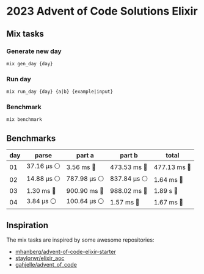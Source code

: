 # 2023 Advent of Code Solutions Elixir


## Mix tasks
### Generate new day
```
mix gen_day {day}
```

### Run day
```
mix run_day {day} {a|b} {example|input} 
```

### Benchmark
```
mix benchmark
```


## Benchmarks
<!-- BENCHMARKS_START -->
| day | parse       | part a       | part b       | total        |
|-----|-------------|--------------|--------------|--------------|
| 01  | 37.16 µs ⚪️ | 3.56 ms 🔵   | 473.53 ms 🔵 | 477.13 ms 🔵 |
| 02  | 14.88 µs ⚪️ | 787.98 µs ⚪️ | 837.84 µs ⚪️ | 1.64 ms 🔵   |
| 03  | 1.30 ms 🔵  | 900.90 ms 🔵 | 988.02 ms 🔵 | 1.89 s 🔴    |
| 04  | 3.84 µs ⚪️  | 100.64 µs ⚪️ | 1.57 ms 🔵   | 1.67 ms 🔵   |
<!-- BENCHMARKS_END -->


## Inspiration

The mix tasks are inspired by some awesome repositories:
- [mhanberg/advent-of-code-elixir-starter](https://github.com/mhanberg/advent-of-code-elixir-starter)
- [staylorwr/elixir_aoc](https://github.com/staylorwr/elixir_aoc)
- [gahjelle/advent_of_code](https://github.com/gahjelle/advent_of_code)
